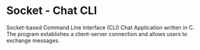 # Socket - Chat CLI
 Socket-based Command Line Interface (CLI) Chat Application written in C. The program establishes a client-server connection and allows users to exchange messages.
